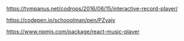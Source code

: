 https://tympanus.net/codrops/2016/06/15/interactive-record-player/

https://codepen.io/schooolman/pen/PZyajv

https://www.npmjs.com/package/react-music-player

